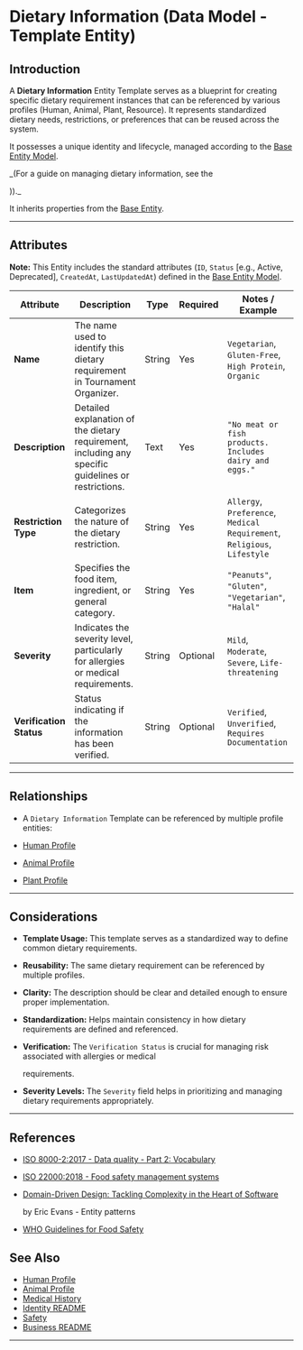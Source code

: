 # **Dietary Information** (Data Model - Template Entity)

## **Introduction**

A **Dietary Information** Entity Template serves as a blueprint for creating specific dietary requirement instances that
can be referenced by various profiles (Human, Animal, Plant, Resource). It represents standardized dietary needs,
restrictions, or preferences that can be reused across the system.

It possesses a unique identity and lifecycle, managed according to the [Base Entity Model](../../../foundation/base_entity.md).

\_(For a guide on managing dietary information, see the

<!-- [User Guide: Dietary Information](# ../user_guide/ (TODO: Create user guide) -->))._

It inherits properties from the [Base Entity](../../../foundation/base_entity.md).

---

## **Attributes**

**Note:** This Entity includes the standard attributes (`ID`, `Status` [e.g., Active, Deprecated], `CreatedAt`,
`LastUpdatedAt`) defined in the [Base Entity Model](../../../foundation/base_entity.md).

| Attribute               | Description                                                                                         | Type   | Required | Notes / Example                                                          |
| ----------------------- | --------------------------------------------------------------------------------------------------- | ------ | -------- | ------------------------------------------------------------------------ |
| **Name**                | The name used to identify this dietary requirement in Tournament Organizer.                         | String | Yes      | `Vegetarian`, `Gluten-Free`, `High Protein`, `Organic`                   |
| **Description**         | Detailed explanation of the dietary requirement, including any specific guidelines or restrictions. | Text   | Yes      | `"No meat or fish products. Includes dairy and eggs."`                   |
| **Restriction Type**    | Categorizes the nature of the dietary restriction.                                                  | String | Yes      | `Allergy`, `Preference`, `Medical Requirement`, `Religious`, `Lifestyle` |
| **Item**                | Specifies the food item, ingredient, or general category.                                           | String | Yes      | `"Peanuts"`, `"Gluten"`, `"Vegetarian"`, `"Halal"`                       |
| **Severity**            | Indicates the severity level, particularly for allergies or medical requirements.                   | String | Optional | `Mild`, `Moderate`, `Severe`, `Life-threatening`                         |
| **Verification Status** | Status indicating if the information has been verified.                                             | String | Optional | `Verified`, `Unverified`, `Requires Documentation`                       |

---

## **Relationships**

- A `Dietary Information` Template can be referenced by multiple profile entities:

- [Human Profile](../../profile/human.md)
- [Animal Profile](../../profile/animal.md)
- [Plant Profile](../../profile/plant.md)

---

## **Considerations**

- **Template Usage:** This template serves as a standardized way to define common dietary requirements.
- **Reusability:** The same dietary requirement can be referenced by multiple profiles.
- **Clarity:** The description should be clear and detailed enough to ensure proper implementation.
- **Standardization:** Helps maintain consistency in how dietary requirements are defined and referenced.
- **Verification:** The `Verification Status` is crucial for managing risk associated with allergies or medical

  requirements.

- **Severity Levels:** The `Severity` field helps in prioritizing and managing dietary requirements appropriately.

---

## References

- [ISO 8000-2:2017 - Data quality - Part 2: Vocabulary](https://www.iso.org/standard/36326.html)
- [ISO 22000:2018 - Food safety management systems](https://www.iso.org/standard/65464.html)
- [Domain-Driven Design: Tackling Complexity in the Heart of Software](https://www.amazon.com/Domain-Driven-Design-Tackling-Complexity-Software/dp/0321125215)

  by Eric Evans - Entity patterns

- [WHO Guidelines for Food Safety](https://www.who.int/news-room/fact-sheets/detail/food-safety)

## See Also

- [Human Profile](../../../identity/profile/human.md)
- [Animal Profile](../../../identity/profile/base_profile.md)
- [Medical History](../../../identity/attributes/medical_history/medical_history.md)
- [Identity README](../../../identity/README.md)
- [Safety](../../../safety/safety.md)
- [Business README](../../../README.md)

---
